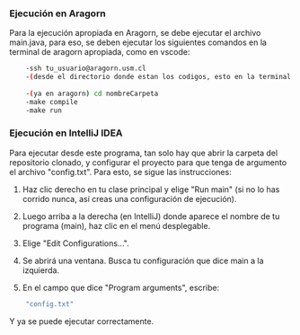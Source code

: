 ### Ejecución en Aragorn

Para la ejecución apropiada en Aragorn, se debe ejecutar el archivo main.java, para eso, se deben ejecutar los siguientes comandos en la terminal de aragorn apropiada, como en vscode:

```bash
    -ssh tu_usuario@aragorn.usm.cl
    -(desde el directorio donde estan los codigos, esto en la terminal del vscode)scp -r nombre_carpeta/ tu_usuario@aragorn.usm.cl:~/
    
    -(ya en aragorn) cd nombreCarpeta
    -make compile
    -make run

```

### Ejecución en IntelliJ IDEA

Para ejecutar desde este programa, tan solo hay que abrir la carpeta del repositorio clonado, y configurar el proyecto para que tenga de argumento el archivo "config.txt". Para esto, se sigue las instrucciones:


1. Haz clic derecho en tu clase principal y elige "Run main" (si no lo has corrido nunca, así creas una configuración de ejecución).

2. Luego arriba a la derecha (en IntelliJ) donde aparece el nombre de tu programa (main), haz clic en el menú desplegable.

3. Elige "Edit Configurations...".

4. Se abrirá una ventana.
   Busca tu configuración que dice main a la izquierda.

5. En el campo que dice "Program arguments", escribe:

```bash
    "config.txt"
```
Y ya se puede ejecutar correctamente.